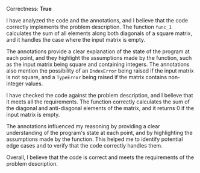 Correctness: **True**

I have analyzed the code and the annotations, and I believe that the code correctly implements the problem description. The function `func_1` calculates the sum of all elements along both diagonals of a square matrix, and it handles the case where the input matrix is empty.

The annotations provide a clear explanation of the state of the program at each point, and they highlight the assumptions made by the function, such as the input matrix being square and containing integers. The annotations also mention the possibility of an `IndexError` being raised if the input matrix is not square, and a `TypeError` being raised if the matrix contains non-integer values.

I have checked the code against the problem description, and I believe that it meets all the requirements. The function correctly calculates the sum of the diagonal and anti-diagonal elements of the matrix, and it returns 0 if the input matrix is empty.

The annotations influenced my reasoning by providing a clear understanding of the program's state at each point, and by highlighting the assumptions made by the function. This helped me to identify potential edge cases and to verify that the code correctly handles them.

Overall, I believe that the code is correct and meets the requirements of the problem description.